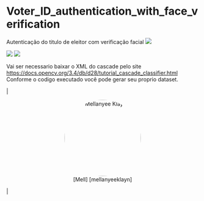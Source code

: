 # Voter_ID_authentication_with_face_verification

  Autenticação do titulo de eleitor com verificação facial
![](https://img.shields.io/badge/Voter_ID_authentication_with_face_verification)

![](https://img.shields.io/badge/Python-blue)
![](https://img.shields.io/badge/OPenCV-green)

Vai ser necessario baixar o XML do cascade pelo site https://docs.opencv.org/3.4/db/d28/tutorial_cascade_classifier.html
Conforme o codigo executado você pode gerar seu proprio dataset.


|<p align="center"><img style="border-radius: 200px" width="200px"  src="https://avatars.githubusercontent.com/u/47692595?v=4"  alt="Mellanyee Klayn" /><br />[Mell]   [mellanyeeklayn]</p>|<p align="center">
